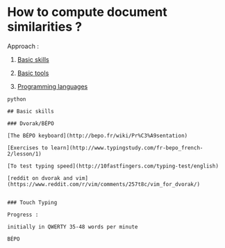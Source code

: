 # How to compute document similarities ? 

Approach : 

1. [Basic skills](#basic-skills)

2. [Basic tools](#basic-tools)

3. [Programming languages](#programming-languages)

```
python
 
## Basic skills 

### Dvorak/BÉPO

[The BÉPO keyboard](http://bepo.fr/wiki/Pr%C3%A9sentation)

[Exercises to learn](http://www.typingstudy.com/fr-bepo_french-2/lesson/1)

[To test typing speed](http://10fastfingers.com/typing-test/english)

[reddit on dvorak and vim](https://www.reddit.com/r/vim/comments/257t8c/vim_for_dvorak/)


### Touch Typing

Progress : 

initially in QWERTY 35-48 words per minute

BÉPO 


